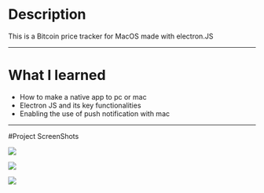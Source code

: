 # Description

This is a Bitcoin price tracker for MacOS made with electron.JS

---

# What I learned

* How to make a native app to pc or mac
* Electron JS and its key functionalities
* Enabling the use of push notification with mac

---

#Project ScreenShots

![](images/first-app-photo.png)

![](images/second-app-photo.png)

![](images/third-app-photo.png)
